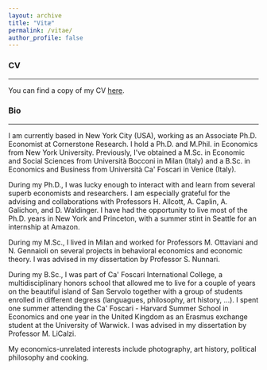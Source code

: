 ```yaml
---
layout: archive
title: "Vitæ"
permalink: /vitae/
author_profile: false
---
```


### CV
---
You can find a copy of my CV [here](../assets/cv/Curriculum_Vitae_Montanari.pdf).  


### Bio
---
I am currently based in New York City (USA), working as an Associate Ph.D. Economist at Cornerstone Research. I hold a Ph.D. and M.Phil. in Economics from New York University. Previously, I've obtained a M.Sc. in Economic and Social Sciences from Università Bocconi in Milan (Italy) and a B.Sc. in Economics and Business from Università Ca' Foscari in Venice (Italy).  


During my Ph.D., I was lucky enough to interact with and learn from several superb economists and researchers. I am especially grateful for the advising and collaborations with Professors H. Allcott, A. Caplin, A. Galichon, and D. Waldinger. I have had the opportunity to live most of the Ph.D. years in New York and Princeton, with a summer stint in Seattle for an internship at Amazon.

During my M.Sc., I lived in Milan and worked for Professors M. Ottaviani and N. Gennaioli on several projects in behavioral economics and economic theory. I was advised in my dissertation by Professor S. Nunnari.  

During my B.Sc., I was part of Ca' Foscari International College, a multidisciplinary honors school that allowed me to live for a couple of years on the beautiful island of San Servolo  together with a group of students enrolled in different degress (languagues, philosophy, art history, ...). I spent one summer attending the Ca' Foscari - Harvard Summer School in Economics and  one year in the United Kingdom as an Erasmus exchange student at the University of Warwick. I was advised in my dissertation by Professor M. LiCalzi.

My economics-unrelated interests include photography, art history, political philosophy and cooking.  